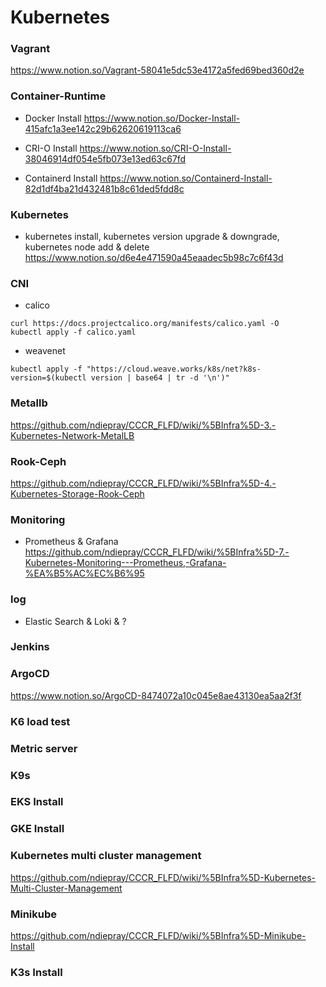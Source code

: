 # Kubernetes
### Vagrant
https://www.notion.so/Vagrant-58041e5dc53e4172a5fed69bed360d2e

### Container-Runtime
- Docker Install
https://www.notion.so/Docker-Install-415afc1a3ee142c29b62620619113ca6

- CRI-O Install
https://www.notion.so/CRI-O-Install-38046914df054e5fb073e13ed63c67fd

- Containerd Install
https://www.notion.so/Containerd-Install-82d1df4ba21d432481b8c61ded5fdd8c

### Kubernetes
- kubernetes install, kubernetes version upgrade & downgrade, kubernetes node add & delete
https://www.notion.so/d6e4e471590a45eaadec5b98c7c6f43d

### CNI 
- calico
```
curl https://docs.projectcalico.org/manifests/calico.yaml -O
kubectl apply -f calico.yaml
```
- weavenet
```
kubectl apply -f "https://cloud.weave.works/k8s/net?k8s-version=$(kubectl version | base64 | tr -d '\n')"
```
### Metallb
https://github.com/ndiepray/CCCR_FLFD/wiki/%5BInfra%5D-3.-Kubernetes-Network-MetalLB

### Rook-Ceph 
https://github.com/ndiepray/CCCR_FLFD/wiki/%5BInfra%5D-4.-Kubernetes-Storage-Rook-Ceph

### Monitoring
- Prometheus & Grafana
https://github.com/ndiepray/CCCR_FLFD/wiki/%5BInfra%5D-7.-Kubernetes-Monitoring---Prometheus,-Grafana-%EA%B5%AC%EC%B6%95

### log
- Elastic Search & Loki & ?

### Jenkins

### ArgoCD
https://www.notion.so/ArgoCD-8474072a10c045e8ae43130ea5aa2f3f

### K6 load test

### Metric server

### K9s

### EKS Install

### GKE Install

### Kubernetes multi cluster management
https://github.com/ndiepray/CCCR_FLFD/wiki/%5BInfra%5D-Kubernetes-Multi-Cluster-Management

### Minikube
https://github.com/ndiepray/CCCR_FLFD/wiki/%5BInfra%5D-Minikube-Install

### K3s Install
